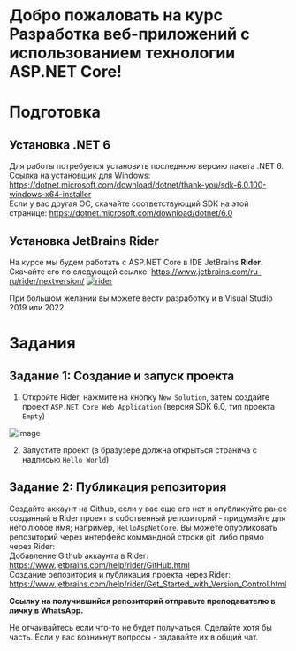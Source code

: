 # Добро пожаловать на курс Разработка веб-приложений с использованием технологии ASP.NET Core!
# Подготовка
## Установка .NET 6
Для работы потребуется установить последнюю версию пакета .NET 6. \
Ссылка на установщик для Windows: https://dotnet.microsoft.com/download/dotnet/thank-you/sdk-6.0.100-windows-x64-installer \
Если у вас другая ОС, скачайте соответствующий SDK на этой странице: https://dotnet.microsoft.com/download/dotnet/6.0

## Установка JetBrains Rider
На курсе мы будем работать с ASP.NET Core в IDE JetBrains **Rider**. \
Скачайте его по следующей ссылке: https://www.jetbrains.com/ru-ru/rider/nextversion/
[![rider](https://user-images.githubusercontent.com/36400912/141110435-9fbe9541-91d6-4122-a58e-c72d2b318e47.png)](https://www.jetbrains.com/ru-ru/rider/nextversion/)

При большом желании вы можете вести разработку и в Visual Studio 2019 или 2022.

# Задания
## Задание 1: Создание и запуск проекта
1. Откройте Rider, нажмите на кнопку `New Solution`, затем создайте проект `ASP.NET Core Web Application` (версия SDK 6.0, тип проекта `Empty`)

![image](https://user-images.githubusercontent.com/36400912/141202045-261116d4-bbef-4759-9aff-b05efbcac3e8.png)

2. Запустите проект (в бразузере должна открыться странича с надписью `Hello World`)


## Задание 2: Публикация репозитория
Создайте аккаунт на Github, если у вас еще его нет и опубликуйте ранее созданный в Rider проект в собственный репозиторий - придумайте для него любое имя; например, `HelloAspNetCore`. Вы можете опубликовать репозиторий через интерфейс коммандной строки git, либо прямо через Rider: \
Добавление Github аккаунта в Rider: https://www.jetbrains.com/help/rider/GitHub.html \
Создание репозитория и публикация проекта через Rider: https://www.jetbrains.com/help/rider/Get_Started_with_Version_Control.html

**Ссылку на получившийся репозиторий отправьте преподавателю в личку в WhatsApp.**

Не отчаивайтесь если что-то не будет получаться. Сделайте хотя бы часть. Если у вас возникнут вопросы - задавайте их в общий чат.
